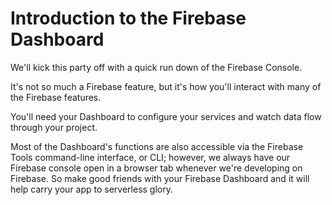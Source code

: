 # Introduction to the Firebase Dashboard

We'll kick this party off with a quick run down of the Firebase Console.

It's not so much a Firebase feature, but it's how you'll interact with many of the Firebase features.

You'll need your Dashboard to configure your services and watch data flow through your project.

Most of the Dashboard's functions are also accessible via the Firebase Tools command-line interface, or CLI; however, we always have our Firebase console open in a browser tab whenever we're developing on Firebase. So make good friends with your Firebase Dashboard and it will help carry your app to serverless glory.